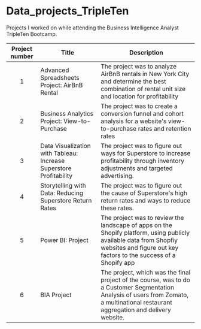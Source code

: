# Data_projects_TripleTen
Projects I worked on while attending the Business Intelligence Analyst TripleTen Bootcamp.


| Project number | Title | Description |
| :-----------: | ----------- |----------- |
| 1 | Advanced Spreadsheets Project: AirBnB Rental| The project was to analyze AirBnB rentals in New York City and determine the best combination of rental unit size and location for profitability |
| 2 | Business Analytics Project: View-to-Purchase | The project was to create a conversion funnel and cohort analysis for a website's view-to-purchase rates and retention rates |
| 3 | Data Visualization with Tableau: Increase Superstore Profitability | The project was to figure out ways for Superstore to increase profitability through inventory adjustments and targeted advertising. |
| 4 | Storytelling with Data: Reducing Superstore Return Rates | The project was to figure out the cause of Superstore's high return rates and ways to reduce these rates. |
| 5 | Power BI: Project | The project was to review the landscape of apps on the Shopify platform, using publicly available data from Shopfiy websites and figure out key factors to the success of a Shopify app |
| 6 | BIA Project | The project, which was the final project of the course, was to do a Customer Segmentation Analysis of users from Zomato, a multinational restaurant aggregation and delivery website. |
